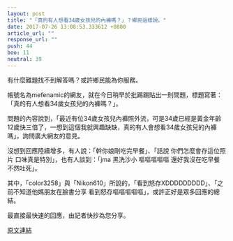 ```yaml
---
layout: post
title: "「真的有人想看34歲女孩兒的內褲嗎？」？鄉民這樣說。"
date: 2017-07-26 13:08:53.333612 +0800
article_url: ""
response_url: ""
push: 44
boo: 11
neutral: 39
---
```


有什麼難題找不到解答嗎？或許鄉民能為你服務。

帳號名為mefenamic的網友，就在今日稍早於批踢踢貼出一則問題，標題寫著：「真的有人想看34歲女孩兒的內褲嗎？」。

問題的內容說到，「最近有位34歲女孩兒內褲照外流，可是34歲已經是黃金年齡12歲快三倍了，一想到這個我就興趣缺缺，真的有人會想看34歲女孩兒的內褲嗎」，詢問廣大網友的意見。

沒想到回應陸續增多，有人說：「幹你娘剛吃完早餐」、「話說 你們怎麼會存這位照片 口味真是特別」，也有人談到：「jma 黑洗沙小 嘔嘔嘔嘔嘔 還好我沒在吃早餐 不然吐死」。

其中，「color3258」與「Nikon610」所說的，「看到怒存XDDDDDDDDD」、「之前不知道他媽朋友在臉書分享 看到怒存嘔嘔嘔嘔嘔」，或許正好是眾多回應的總結。

最直接最快速的回應，由記者快抄為您分享。

<a href = "https://www.ptt.cc/bbs/Gossiping/M.1501029287.A.4F0.html">原文連結</a>

